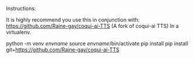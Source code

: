 Instructions:

It is highly recommend you use this in conjunction with: https://github.com/Raine-gay/coqui-ai-TTS (A fork of coqui-ai TTS) In a virtualenv.

python -m venv *envname*
source *envname*/bin/activate
pip install pip install git+https://github.com/Raine-gay/coqui-ai-TTS